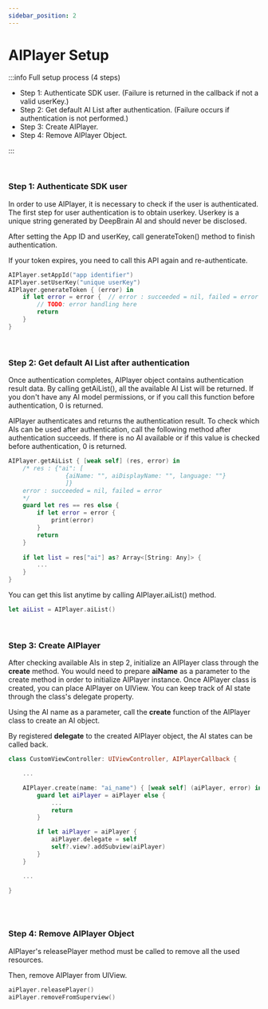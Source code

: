 ```yaml
---
sidebar_position: 2
---
```


# AIPlayer Setup

:::info Full setup process (4 steps)

- Step 1: Authenticate SDK user. (Failure is returned in the callback if not a valid userKey.)
- Step 2: Get default AI List after authentication. (Failure occurs if authentication is not performed.)
- Step 3: Create AIPlayer.
- Step 4: Remove AIPlayer Object.

:::

<br/>

### Step 1: Authenticate SDK user
In order to use AIPlayer, it is necessary to check if the user is authenticated. The first step for user authentication is to obtain userkey. Userkey is a unique string generated by DeepBrain AI and should never be disclosed.

After setting the App ID and userKey, call generateToken() method to finish authentication. 

If your token expires, you need to call this API again and re-authenticate. 

```swift
AIPlayer.setAppId("app identifier")
AIPlayer.setUserKey("unique userKey")
AIPlayer.generateToken { (error) in
    if let error = error {  // error : succeeded = nil, failed = error
        // TODO: error handling here
        return
    }
}
```


<br/>

### Step 2: Get default AI List after authentication 

Once authentication completes, AIPlayer object contains authentication result data. By calling getAiList(), all the available AI List will be returned. If you don't have any AI model permissions, or if you call this function before authentication, 0 is returned.

AIPlayer authenticates and returns the authentication result. To check which AIs can be used after authentication, call the following method after  authentication succeeds. If there is no AI available or if this value is checked before authentication, 0 is returned.

```swift
AIPlayer.getAiList { [weak self] (res, error) in
    /* res : {"ai": [
                {aiName: "", aiDisplayName: "", language: ""}
                ]}
    error : succeeded = nil, failed = error
    */
    guard let res == res else {
        if let error = error {
            print(error)
        }
        return
    }
    
    if let list = res["ai"] as? Array<[String: Any]> {
        ...
    }
}
```

You can get this list anytime by calling AIPlayer.aiList() method.

```swift
let aiList = AIPlayer.aiList()
```


<br/>

### Step 3: Create AIPlayer

After checking available AIs in step 2, initialize an AIPlayer class through the **create** method. You would need to prepare **aiName** as a parameter to the create method in order to initialize AIPlayer instance. Once AIPlayer class is created, you can place AIPlayer on UIView. You can keep track of AI state through the class's delegate property.

Using the AI name as a parameter, call the __create__ function of the AIPlayer class to create an AI object.

By registered __delegate__ to the created AIPlayer object, the AI states can be called back.

```Swift
class CustomViewController: UIViewController, AIPlayerCallback {

 	...

  	AIPlayer.create(name: "ai_name") { [weak self] (aiPlayer, error) in
	  	guard let aiPlayer = aiPlayer else {
	  		...
	  		return
	  	}

	  	if let aiPlayer = aiPlayer {
	  		aiPlayer.delegate = self
	  		self?.view?.addSubview(aiPlayer)
	  	}
	}

	...

}
  
```


<br/>

### Step 4: Remove AIPlayer Object

AIPlayer's releasePlayer method must be called to remove all the used resources. 

Then, remove AIPlayer from UIView. 

```Swift
aiPlayer.releasePlayer()
aiPlayer.removeFromSuperview()
```
